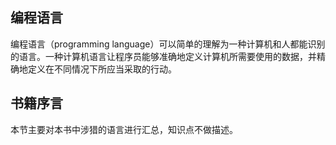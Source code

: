 ## 编程语言
编程语言（programming language）可以简单的理解为一种计算机和人都能识别的语言。一种计算机语言让程序员能够准确地定义计算机所需要使用的数据，并精确地定义在不同情况下所应当采取的行动。

## 书籍序言
本节主要对本书中涉猎的语言进行汇总，知识点不做描述。
